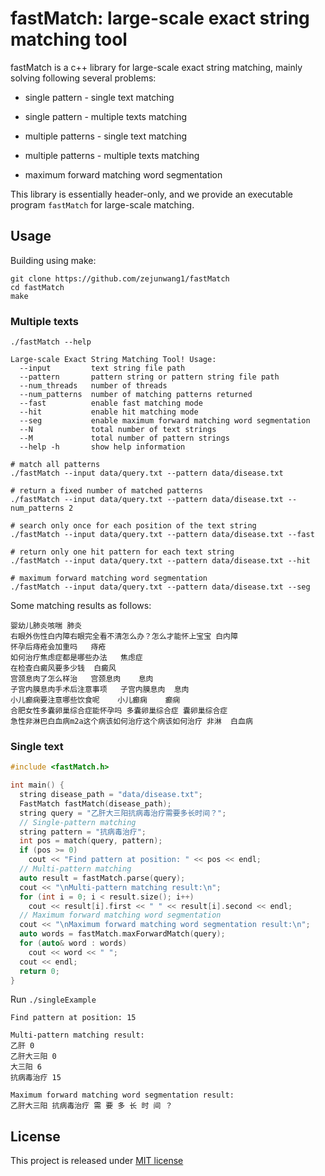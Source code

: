 # fastMatch: large-scale exact string matching tool

fastMatch is a c++ library for large-scale exact string matching, mainly solving following several problems:

- single pattern - single text matching

- single pattern - multiple texts matching

- multiple patterns - single text matching

- multiple patterns - multiple texts matching

- maximum forward matching word segmentation

This library is essentially header-only, and we provide an executable program `fastMatch` for large-scale matching.

## Usage

Building using make:

```shell
git clone https://github.com/zejunwang1/fastMatch
cd fastMatch
make
```

### Multiple texts

```context
./fastMatch --help

Large-scale Exact String Matching Tool! Usage:
  --input         text string file path
  --pattern       pattern string or pattern string file path
  --num_threads   number of threads
  --num_patterns  number of matching patterns returned
  --fast          enable fast matching mode
  --hit           enable hit matching mode
  --seg           enable maximum forward matching word segmentation
  --N             total number of text strings
  --M             total number of pattern strings
  --help -h       show help information
```

```shell
# match all patterns
./fastMatch --input data/query.txt --pattern data/disease.txt

# return a fixed number of matched patterns
./fastMatch --input data/query.txt --pattern data/disease.txt --num_patterns 2

# search only once for each position of the text string
./fastMatch --input data/query.txt --pattern data/disease.txt --fast

# return only one hit pattern for each text string
./fastMatch --input data/query.txt --pattern data/disease.txt --hit

# maximum forward matching word segmentation
./fastMatch --input data/query.txt --pattern data/disease.txt --seg
```

Some matching results as follows:

```context
婴幼儿肺炎咳喘	肺炎
右眼外伤性白内障右眼完全看不清怎么办？怎么才能怀上宝宝	白内障
怀孕后痔疮会加重吗	痔疮
如何治疗焦虑症都是哪些办法	焦虑症
在检查白癜风要多少钱	白癜风
宫颈息肉了怎么样治	宫颈息肉	息肉
子宫内膜息肉手术后注意事项	子宫内膜息肉	息肉
小儿癫痫要注意哪些饮食呢	小儿癫痫	癫痫
合肥女性多囊卵巢综合症能怀孕吗	多囊卵巢综合症	囊卵巢综合症
急性非淋巴白血病m2a这个病该如何治疗这个病该如何治疗	非淋	白血病
```

### Single text

```cpp
#include <fastMatch.h>

int main() {
  string disease_path = "data/disease.txt";
  FastMatch fastMatch(disease_path);
  string query = "乙肝大三阳抗病毒治疗需要多长时间？";
  // Single-pattern matching
  string pattern = "抗病毒治疗";
  int pos = match(query, pattern);
  if (pos >= 0)
    cout << "Find pattern at position: " << pos << endl;
  // Multi-pattern matching
  auto result = fastMatch.parse(query);
  cout << "\nMulti-pattern matching result:\n";
  for (int i = 0; i < result.size(); i++)
    cout << result[i].first << " " << result[i].second << endl;
  // Maximum forward matching word segmentation
  cout << "\nMaximum forward matching word segmentation result:\n";
  auto words = fastMatch.maxForwardMatch(query);
  for (auto& word : words)
    cout << word << " ";
  cout << endl;
  return 0;  
}
```

Run `./singleExample`

```context
Find pattern at position: 15

Multi-pattern matching result:
乙肝 0
乙肝大三阳 0
大三阳 6
抗病毒治疗 15

Maximum forward matching word segmentation result:
乙肝大三阳 抗病毒治疗 需 要 多 长 时 间 ？
```

## License

This project is released under [MIT license](https://github.com/zejunwang1/fastMatch/blob/main/LICENSE)


